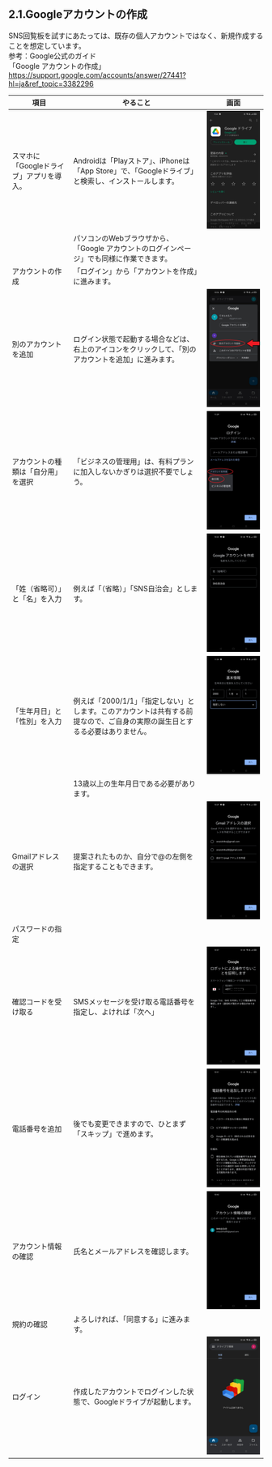 ## 2.1.Googleアカウントの作成
SNS回覧板を試すにあたっては、既存の個人アカウントではなく、新規作成することを想定しています。  
参考：Google公式のガイド  
「Google アカウントの作成」  
https://support.google.com/accounts/answer/27441?hl=ja&ref_topic=3382296

|項目|やること|画面|
|---|---|---|
|スマホに「Googleドライブ」アプリを導入。|Androidは「Playストア」、iPhoneは「App Store」で、「Googleドライブ」と検索し、インストールします。|<img src="images/2_1_images/2_1_01.jpg" alt="image">|
||パソコンのWebブラウザから、「Google アカウントのログインページ」でも同様に作業できます。||
|アカウントの作成|「ログイン」から「アカウントを作成」に進みます。||
|別のアカウントを追加|ログイン状態で起動する場合などは、右上のアイコンをクリックして、「別のアカウントを追加」に進みます。|<img src="images/2_1_images/2_1_04.jpg" alt="image">|
|アカウントの種類は「自分用」を選択|「ビジネスの管理用」は、有料プランに加入しないかぎりは選択不要でしょう。|<img src="images/2_1_images/2_1_05.jpg" alt="image">|
|「姓（省略可）」と「名」を入力|例えば「（省略）」「SNS自治会」とします。|<img src="images/2_1_images/2_1_06.jpg" alt="image">|
|「生年月日」と「性別」を入力|例えば「2000/1/1」「指定しない」とします。このアカウントは共有する前提なので、ご自身の実際の誕生日とするる必要はありません。|<img src="images/2_1_images/2_1_07.jpg" alt="image">|
||13歳以上の生年月日である必要があります。||
|Gmailアドレスの選択|提案されたものか、自分で@の左側を指定することもできます。|<img src="images/2_1_images/2_1_09.jpg" alt="image">|
|パスワードの指定|||
|確認コードを受け取る|SMSメッセージを受け取る電話番号を指定し、よければ「次へ」|<img src="images/2_1_images/2_1_11.jpg" alt="image">|
|電話番号を追加|後でも変更できますので、ひとまず「スキップ」で進めます。|<img src="images/2_1_images/2_1_12.jpg" alt="image">|
|アカウント情報の確認|氏名とメールアドレスを確認します。|<img src="images/2_1_images/2_1_13.jpg" alt="image">|
|規約の確認|よろしければ、「同意する」に進みます。||
|ログイン|作成したアカウントでログインした状態で、Googleドライブが起動します。|<img src="images/2_1_images/2_1_15.jpg" alt="image">|
